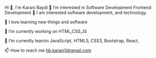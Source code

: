 Hi 👋, I'm Karani Baydi
👀 I’m interested in Software Development Frontend Development
👀 I am interested software development, and technology.

🤭 I love learning new things and software

🔭 I’m currently working on HTML,CSS,JS

🌱 I’m currently learnin JavaScript, HTML5, CSS3, Bootstrap, React,

📫 How to reach me hb.karani1@gmail.com
